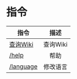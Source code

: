 # 指令

| 指令                            |   描述   |
| ------------------------------- | :------: |
| [查询Wiki](Inquire-the-Wiki.md) | 查询Wiki |
| [/help](help.md)                |   帮助   |
| [/language](language.md)        | 修改语言 |